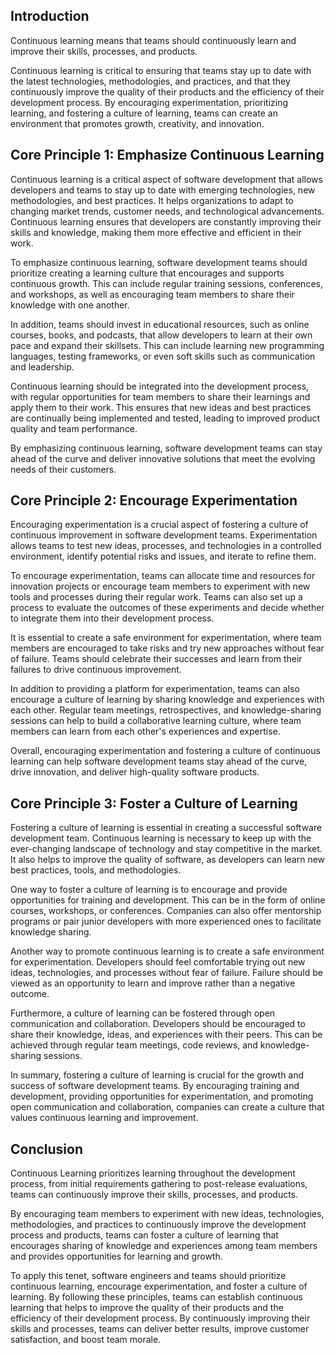 <webui-data data-page-title="Continuous Learning: Tenet 8 of Continuous Agile Software Engineering" data-page-subtitle=""></webui-data>
<webui-data data-page-next-page='{"name":"Continuous Testing","href":"/tenets/continuous-testing"}'></webui-data>

<webui-side-by-side>

## Introduction

<webui-paper>

Continuous learning means that teams should continuously learn and improve their skills, processes, and products.

Continuous learning is critical to ensuring that teams stay up to date with the latest technologies, methodologies, and practices, and that they continuously improve the quality of their products and the efficiency of their development process. By encouraging experimentation, prioritizing learning, and fostering a culture of learning, teams can create an environment that promotes growth, creativity, and innovation.

</webui-paper>

</webui-side-by-side>

<webui-side-by-side>

## Core Principle 1: Emphasize Continuous Learning

<webui-paper>

Continuous learning is a critical aspect of software development that allows developers and teams to stay up to date with emerging technologies, new methodologies, and best practices. It helps organizations to adapt to changing market trends, customer needs, and technological advancements. Continuous learning ensures that developers are constantly improving their skills and knowledge, making them more effective and efficient in their work.

To emphasize continuous learning, software development teams should prioritize creating a learning culture that encourages and supports continuous growth. This can include regular training sessions, conferences, and workshops, as well as encouraging team members to share their knowledge with one another.

In addition, teams should invest in educational resources, such as online courses, books, and podcasts, that allow developers to learn at their own pace and expand their skillsets. This can include learning new programming languages, testing frameworks, or even soft skills such as communication and leadership.

Continuous learning should be integrated into the development process, with regular opportunities for team members to share their learnings and apply them to their work. This ensures that new ideas and best practices are continually being implemented and tested, leading to improved product quality and team performance.

By emphasizing continuous learning, software development teams can stay ahead of the curve and deliver innovative solutions that meet the evolving needs of their customers.

</webui-paper>

</webui-side-by-side>

<webui-side-by-side>

## Core Principle 2: Encourage Experimentation

<webui-paper>

Encouraging experimentation is a crucial aspect of fostering a culture of continuous improvement in software development teams. Experimentation allows teams to test new ideas, processes, and technologies in a controlled environment, identify potential risks and issues, and iterate to refine them.

To encourage experimentation, teams can allocate time and resources for innovation projects or encourage team members to experiment with new tools and processes during their regular work. Teams can also set up a process to evaluate the outcomes of these experiments and decide whether to integrate them into their development process.

It is essential to create a safe environment for experimentation, where team members are encouraged to take risks and try new approaches without fear of failure. Teams should celebrate their successes and learn from their failures to drive continuous improvement.

In addition to providing a platform for experimentation, teams can also encourage a culture of learning by sharing knowledge and experiences with each other. Regular team meetings, retrospectives, and knowledge-sharing sessions can help to build a collaborative learning culture, where team members can learn from each other's experiences and expertise.

Overall, encouraging experimentation and fostering a culture of continuous learning can help software development teams stay ahead of the curve, drive innovation, and deliver high-quality software products.

</webui-paper>

</webui-side-by-side>

<webui-side-by-side>

## Core Principle 3: Foster a Culture of Learning

<webui-paper>

Fostering a culture of learning is essential in creating a successful software development team. Continuous learning is necessary to keep up with the ever-changing landscape of technology and stay competitive in the market. It also helps to improve the quality of software, as developers can learn new best practices, tools, and methodologies.

One way to foster a culture of learning is to encourage and provide opportunities for training and development. This can be in the form of online courses, workshops, or conferences. Companies can also offer mentorship programs or pair junior developers with more experienced ones to facilitate knowledge sharing.

Another way to promote continuous learning is to create a safe environment for experimentation. Developers should feel comfortable trying out new ideas, technologies, and processes without fear of failure. Failure should be viewed as an opportunity to learn and improve rather than a negative outcome.

Furthermore, a culture of learning can be fostered through open communication and collaboration. Developers should be encouraged to share their knowledge, ideas, and experiences with their peers. This can be achieved through regular team meetings, code reviews, and knowledge-sharing sessions.

In summary, fostering a culture of learning is crucial for the growth and success of software development teams. By encouraging training and development, providing opportunities for experimentation, and promoting open communication and collaboration, companies can create a culture that values continuous learning and improvement.

</webui-paper>

</webui-side-by-side>

<webui-side-by-side>

## Conclusion

<webui-paper>

Continuous Learning prioritizes learning throughout the development process, from initial requirements gathering to post-release evaluations, teams can continuously improve their skills, processes, and products.

By encouraging team members to experiment with new ideas, technologies, methodologies, and practices to continuously improve the development process and products, teams can foster a culture of learning that encourages sharing of knowledge and experiences among team members and provides opportunities for learning and growth.

To apply this tenet, software engineers and teams should prioritize continuous learning, encourage experimentation, and foster a culture of learning. By following these principles, teams can establish continuous learning that helps to improve the quality of their products and the efficiency of their development process. By continuously improving their skills and processes, teams can deliver better results, improve customer satisfaction, and boost team morale.

</webui-paper>

</webui-side-by-side>
